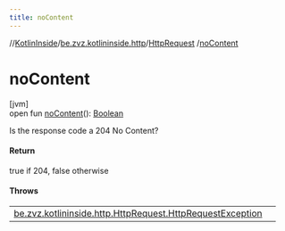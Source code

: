 ```yaml
---
title: noContent
---
```

//[KotlinInside](../../../index.html)/[be.zvz.kotlininside.http](../index.html)/[HttpRequest](index.html)
/[noContent](no-content.html)

# noContent

[jvm]\
open
fun [noContent](no-content.html)(): [Boolean](https://kotlinlang.org/api/latest/jvm/stdlib/kotlin/-boolean/index.html)

Is the response code a 204 No Content?

#### Return

true if 204, false otherwise

#### Throws

| | |
|---|---|
| [be.zvz.kotlininside.http.HttpRequest.HttpRequestException](-http-request-exception/index.html) |  |



